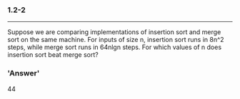 ### 1.2-2
***
Suppose we are comparing implementations of insertion sort and merge sort on the same machine. For inputs of size n, insertion sort runs in 8n^2 steps, while merge sort runs in 64nlgn steps. For which values of n does insertion sort beat merge sort?

### 'Answer'
44
